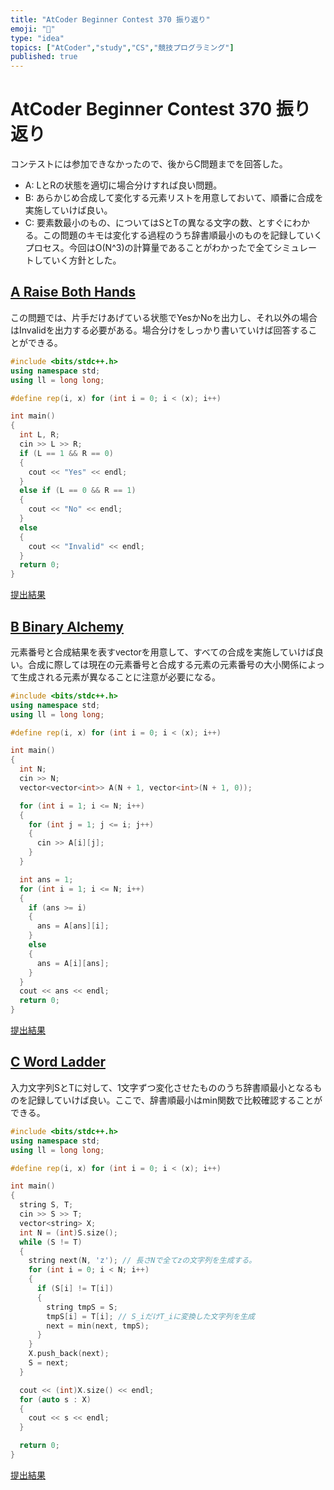 ```yaml
---
title: "AtCoder Beginner Contest 370 振り返り"
emoji: "📒"
type: "idea"
topics: ["AtCoder","study","CS","競技プログラミング"]
published: true
---
```


# AtCoder Beginner Contest 370 振り返り

コンテストには参加できなかったので、後からC問題までを回答した。

- A: LとRの状態を適切に場合分けすれば良い問題。
- B: あらかじめ合成して変化する元素リストを用意しておいて、順番に合成を実施していけば良い。
- C: 要素数最小のもの、についてはSとTの異なる文字の数、とすぐにわかる。この問題のキモは変化する過程のうち辞書順最小のものを記録していくプロセス。今回はO(N^3)の計算量であることがわかったで全てシミュレートしていく方針とした。

## [A Raise Both Hands](https://atcoder.jp/contests/abc370/tasks/370_a)

この問題では、片手だけあげている状態でYesかNoを出力し、それ以外の場合はInvalidを出力する必要がある。場合分けをしっかり書いていけば回答することができる。

```cpp
#include <bits/stdc++.h>
using namespace std;
using ll = long long;

#define rep(i, x) for (int i = 0; i < (x); i++)

int main()
{
  int L, R;
  cin >> L >> R;
  if (L == 1 && R == 0)
  {
    cout << "Yes" << endl;
  }
  else if (L == 0 && R == 1)
  {
    cout << "No" << endl;
  }
  else
  {
    cout << "Invalid" << endl;
  }
  return 0;
}
```

[提出結果](https://atcoder.jp/contests/abc370/submissions/57670850)

## [B Binary Alchemy](https://atcoder.jp/contests/abc370/tasks/370_b)

元素番号と合成結果を表すvectorを用意して、すべての合成を実施していけば良い。合成に際しては現在の元素番号と合成する元素の元素番号の大小関係によって生成される元素が異なることに注意が必要になる。

```cpp
#include <bits/stdc++.h>
using namespace std;
using ll = long long;

#define rep(i, x) for (int i = 0; i < (x); i++)

int main()
{
  int N;
  cin >> N;
  vector<vector<int>> A(N + 1, vector<int>(N + 1, 0));

  for (int i = 1; i <= N; i++)
  {
    for (int j = 1; j <= i; j++)
    {
      cin >> A[i][j];
    }
  }

  int ans = 1;
  for (int i = 1; i <= N; i++)
  {
    if (ans >= i)
    {
      ans = A[ans][i];
    }
    else
    {
      ans = A[i][ans];
    }
  }
  cout << ans << endl;
  return 0;
}
```

[提出結果](https://atcoder.jp/contests/abc370/submissions/57671065)

## [C Word Ladder](https://atcoder.jp/contests/abc370/tasks/370_c)

入力文字列SとTに対して、1文字ずつ変化させたもののうち辞書順最小となるものを記録していけば良い。ここで、辞書順最小はmin関数で比較確認することができる。

```cpp
#include <bits/stdc++.h>
using namespace std;
using ll = long long;

#define rep(i, x) for (int i = 0; i < (x); i++)

int main()
{
  string S, T;
  cin >> S >> T;
  vector<string> X;
  int N = (int)S.size();
  while (S != T)
  {
    string next(N, 'z'); // 長さNで全てzの文字列を生成する。
    for (int i = 0; i < N; i++)
    {
      if (S[i] != T[i])
      {
        string tmpS = S;
        tmpS[i] = T[i]; // S_iだけT_iに変換した文字列を生成
        next = min(next, tmpS);
      }
    }
    X.push_back(next);
    S = next;
  }

  cout << (int)X.size() << endl;
  for (auto s : X)
  {
    cout << s << endl;
  }

  return 0;
}
```

[提出結果](https://atcoder.jp/contests/abc370/submissions/57919232)
